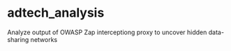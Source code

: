 # adtech_analysis
Analyze output of OWASP Zap interceptiong proxy to uncover hidden data-sharing networks
